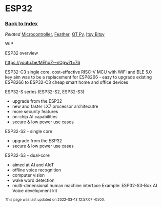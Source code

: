 
# ESP32

### [Back to Index](index.md)

*Related* [Microcontroller](microcontroller.md), [Feather](feather.md), [QT Py](qt_py.md), [Itsy Bitsy](itsy_bitsy.md)

WIP 



ESP32 overview

https://youtu.be/MEhoZ--nOgw?t=76


ESP32-C3 single core, cost-effective RISC-V MCU with WiFi and BLE 5.0 
key aim was to be a replacement for ESP8266 - easy to upgrade existing ESP8266 to ESP32-C3
cheap smart home and office devices

ESP32-S series (ESP32-S2, ESP32-S3) 
- upgrade from the ESP32 
- new and faster LX7 processor architecutre
- more security features
- on-chip AI capabilities
- secure & low power use cases

ESP32-S2 - single core   
- upgrade from the ESP32 
- secure & low power use cases

ESP32-S3 - dual-core 
- aimed at AI and AIoT
- offline voice recognition
- computer vision
- wake word detection
- multi-dimensional human machine interface
Example:  ESP32-S3-Box AI Voice development kit


<small>This page was last updated on 2022-03-13 12:57:07 -0500.</small>
